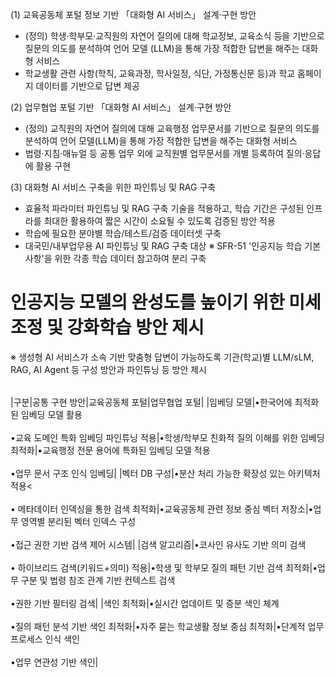 (1) 교육공동체 포털 정보 기반 「대화형 AI 서비스」 설계·구현 방안
- (정의) 학생·학부모·교직원의 자연어 질의에 대해 학교정보, 교육소식 등을 기반으로 질문의 의도를 분석하여 언어 모델 (LLM)을 통해 가장 적합한 답변을 해주는 대화형 서비스
- 학교생활 관련 사항(학칙, 교육과정, 학사일정, 식단, 가정통신문 등)과 학교 홈페이지 데이터를 기반으로 답변 제공

(2) 업무협업 포털 기반 「대화형 AI 서비스」 설계·구현 방안
 - (정의) 교직원의 자연어 질의에 대해 교육행정 업무문서를 기반으로 질문의 의도를 분석하여 언어 모델(LLM)을 통해 가장 적합한 답변을 해주는 대화형 서비스
- 법령·지침·매뉴얼 등 공통 업무 외에 교직원별 업무문서를 개별 등록하여 질의·응답에 활용 구현

(3) 대화형 AI 서비스 구축을 위한 파인튜닝 및 RAG 구축
- 효율적 파라미터 파인튜닝 및 RAG 구축 기술을 적용하고, 학습 기간은 구성된 인프라를 최대한 활용하여 짧은 시간이 소요될 수 있도록 검증된 방안 적용
- 학습에 필요한 분야별 학습/테스트/검증 데이터셋 구축
- 대국민/내부업무용 AI 파인튜닝 및 RAG 구축 대상
※ SFR-51 '인공지능 학습 기본사항'을 위한 각종 학습 데이터 참고하여 분리 구축


인공지능 모델의 완성도를 높이기 위한 미세조정 및 강화학습 방안 제시
=======================
   
※ 생성형 AI 서비스가 소속 기반 맞춤형 답변이 가능하도록 기관(학교)별 LLM/sLM, RAG, AI Agent 등 구성 방안과 파인튜닝 등 방안 제시



|   |   |   |   |
|---|---|---|---|
   
|구분|공통 구현 방안|교육공동체 포털|업무협업 포털|
|임베딩 모델|•한국어에 최적화된 임베딩 모델 활용<br><br>•교육 도메인 특화 임베딩 파인튜닝 적용|•학생/학부모 친화적 질의 이해를 위한 임베딩 최적화|•교육행정 전문 용어에 특화된 임베딩 모델 적용<br><br>•업무 문서 구조 인식 임베딩|
|벡터 DB 구성|•분산 처리 가능한 확장성 있는 아키텍처 적용<<br><br>• 메타데이터 인덱싱을 통한 검색 최적화|•교육공동체 관련 정보 중심 벡터 저장소|•업무 영역별 분리된 벡터 인덱스 구성<br><br>•접근 권한 기반 검색 제어 시스템|
|검색 알고리즘|•코사인 유사도 기반 의미 검색<br><br>• 하이브리드 검색(키워드+의미) 적용|•학생 및 학부모 질의 패턴 기반 검색 최적화|•업무 구분 및 법령 참조 관계 기반 컨텍스트 검색<br><br>•권한 기반 필터링 검색|
|색인 최적화|•실시간 업데이트 및 증분 색인 체계<br><br>•질의 패턴 분석 기반 색인 최적화|•자주 묻는 학교생활 정보 중심 최적화|•단계적 업무 프로세스 인식 색인<br><br>•업무 연관성 기반 색인|